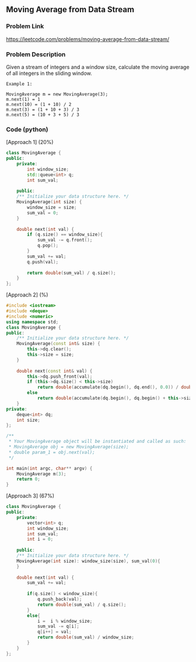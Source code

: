 ## Moving Average from Data Stream

### Problem Link

https://leetcode.com/problems/moving-average-from-data-stream/

### Problem Description 

Given a stream of integers and a window size, calculate the moving average of all integers in the sliding window.

```
Example 1:

MovingAverage m = new MovingAverage(3);
m.next(1) = 1
m.next(10) = (1 + 10) / 2
m.next(3) = (1 + 10 + 3) / 3
m.next(5) = (10 + 3 + 5) / 3

```

### Code (python)

[Approach 1] (20%) 

```c++
class MovingAverage {
public:
    private:
        int window_size;
        std::queue<int> q;
        int sum_val;
    
    public:
    /** Initialize your data structure here. */
    MovingAverage(int size) {
        window_size = size;
        sum_val = 0;
    }
    
    double next(int val) {
        if (q.size() == window_size){
            sum_val -= q.front();
            q.pop();
        }
        sum_val += val;
        q.push(val);
        
        return double(sum_val) / q.size();
    }
};
```

[Approach 2] (%) 

```c++
#include <iostream>
#include <deque>
#include <numeric>
using namespace std;
class MovingAverage {
public:
    /** Initialize your data structure here. */
    MovingAverage(const int& size) {
        this->dq.clear();
        this->size = size;
    }
    
    double next(const int& val) {
        this->dq.push_front(val);
        if (this->dq.size() < this->size) 
            return double(accumulate(dq.begin(), dq.end(), 0.0)) / double(this->dq.size());
        else
            return double(accumulate(dq.begin(), dq.begin() + this->size, 0.0)) / double(this->size);
    }
private:
    deque<int> dq;
    int size;
};

/**
 * Your MovingAverage object will be instantiated and called as such:
 * MovingAverage obj = new MovingAverage(size);
 * double param_1 = obj.next(val);
 */

int main(int argc, char** argv) {
	MovingAverage m(3);
	return 0;
}
```

[Approach 3] (67%) 

```c++
class MovingAverage {
public:
    private:
        vector<int> q;
        int window_size;
        int sum_val;
        int i = 0;
    
    public:
    /** Initialize your data structure here. */
    MovingAverage(int size): window_size(size), sum_val(0){
    }
    
    double next(int val) {
        sum_val += val;
         
        if(q.size() < window_size){
            q.push_back(val);
            return double(sum_val) / q.size();
        }
        else{
            i =  i % window_size; 
            sum_val -= q[i];
            q[i++] = val;
            return double(sum_val) / window_size;
        }
    }
};
```